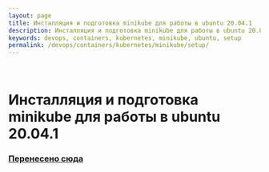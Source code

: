 ```yaml
---
layout: page
title: Инсталляция и подготовка minikube для работы в ubuntu 20.04.1
description: Инсталляция и подготовка minikube для работы в ubuntu 20.04.1
keywords: devops, containers, kubernetes, minikube, ubuntu, setup
permalink: /devops/containers/kubernetes/minikube/setup/
---
```


<br/>

# Инсталляция и подготовка minikube для работы в ubuntu 20.04.1

### [Перенесено сюда](//gitops.ru/containers/kubernetes/setup/)
